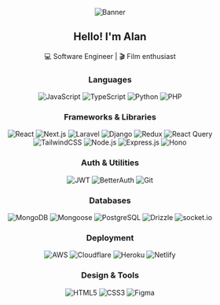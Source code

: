 <p align="center">
  <img src="https://res.cloudinary.com/dzjr3skhe/image/upload/v1694275585/m489eo9cf1101_pvkz0k.jpg" alt="Banner"/>
</p>

<h2 align="center">Hello! I'm Alan</h2>
<p align="center">
 💻 Software Engineer | 🎬 Film enthusiast
</p>

<h3 align="center">Languages</h3>
<p align="center">
  <img alt="JavaScript" src="https://img.shields.io/badge/javascript-%23323330.svg?style=for-the-badge&logo=javascript&logoColor=%23F7DF1E"/>
  <img alt="TypeScript" src="https://img.shields.io/badge/typescript-007ACC?style=for-the-badge&logo=typescript&logoColor=white"/>
  <img alt="Python" src="https://img.shields.io/badge/python-%2314354C.svg?style=for-the-badge&logo=python&logoColor=white"/>
  <img alt="PHP" src="https://img.shields.io/badge/php-%23777BB4.svg?style=for-the-badge&logo=php&logoColor=white"/>
</p>

<h3 align="center">Frameworks & Libraries</h3>
<p align="center">
  <img alt="React" src="https://img.shields.io/badge/react-%2320232a.svg?style=for-the-badge&logo=react&logoColor=%2361DAFB"/>
  <img alt="Next.js" src="https://img.shields.io/badge/next.js-%23000000.svg?style=for-the-badge&logo=nextdotjs&logoColor=white"/>
  <img alt="Laravel" src="https://img.shields.io/badge/laravel-%23FF2D20.svg?style=for-the-badge&logo=laravel&logoColor=white"/>
  <img alt="Django" src="https://img.shields.io/badge/django-%23092E20.svg?style=for-the-badge&logo=django&logoColor=white"/>
  <img alt="Redux" src="https://img.shields.io/badge/redux-%23764ABC.svg?style=for-the-badge&logo=redux&logoColor=white"/>
  <img alt="React Query" src="https://img.shields.io/badge/reactquery-cc0000?style=for-the-badge&logo=reactquery&logoColor=white"/>
  <img alt="TailwindCSS" src="https://img.shields.io/badge/tailwind-%2338B2AC.svg?style=for-the-badge&logo=tailwind-css&logoColor=white"/>
  <img alt="Node.js" src="https://img.shields.io/badge/node-43853D?style=for-the-badge&logo=node.js&logoColor=white"/>
  <img alt="Express.js" src="https://img.shields.io/badge/express-%23404d59.svg?style=for-the-badge&logo=express&logoColor=white"/>
  <img alt="Hono" src="https://img.shields.io/badge/hono-E36002?style=for-the-badge&logo=hono&logoColor=white"/>
</p>

<h3 align="center">Auth & Utilities</h3>
<p align="center">
  <img alt="JWT" src="https://img.shields.io/badge/jwt-black?style=for-the-badge&logo=JSON%20web%20tokens"/>
  <img alt="BetterAuth" src="https://img.shields.io/badge/betterauth-333333?style=for-the-badge&logo=fusionauth&logoColor=white"/>
  <img alt="Git" src="https://img.shields.io/badge/git-%23F05032?style=for-the-badge&logo=git&logoColor=white"/>
</p>

<h3 align="center">Databases</h3>
<p align="center">
  <img alt="MongoDB" src="https://img.shields.io/badge/mongo-%234ea94b.svg?style=for-the-badge&logo=mongodb&logoColor=white"/>
  <img alt="Mongoose" src="https://img.shields.io/badge/mongoose-880000?style=for-the-badge&logo=mongoose&logoColor=white"/>
  <img alt="PostgreSQL" src="https://img.shields.io/badge/postgres-%23336791.svg?style=for-the-badge&logo=postgresql&logoColor=white"/>  
  <img alt="Drizzle" src="https://img.shields.io/badge/drizzle-43853D?style=for-the-badge&logo=drizzle&logoColor=white"/>
  <img alt="socket.io" src="https://img.shields.io/badge/socket.io-%238D0000.svg?style=for-the-badge&logo=socket.io&logoColor=white"/>
</p>

<h3 align="center">Deployment</h3>
<p align="center">
  <img alt="AWS" src="https://img.shields.io/badge/aws-%23FF9900.svg?style=for-the-badge&logo=amazonwebservices&logoColor=white"/>
  <img alt="Cloudflare" src="https://img.shields.io/badge/cloudflare-%23F38020?style=for-the-badge&logo=cloudflare&logoColor=white"/>
  <img alt="Heroku" src="https://img.shields.io/badge/heroku-%23430098.svg?style=for-the-badge&logo=heroku&logoColor=white"/>
  <img alt="Netlify" src="https://img.shields.io/badge/netlify-%2300C7B7.svg?style=for-the-badge&logo=netlify&logoColor=white"/>
</p>

<h3 align="center">Design & Tools</h3>
<p align="center">
  <img alt="HTML5" src="https://img.shields.io/badge/html-%23E34F26.svg?style=for-the-badge&logo=html5&logoColor=white"/>
  <img alt="CSS3" src="https://img.shields.io/badge/css-%231572B6.svg?style=for-the-badge&logo=css3&logoColor=white"/>
  <img alt="Figma" src="https://img.shields.io/badge/figma-%23F24E1E.svg?style=for-the-badge&logo=figma&logoColor=white"/>
</p>
